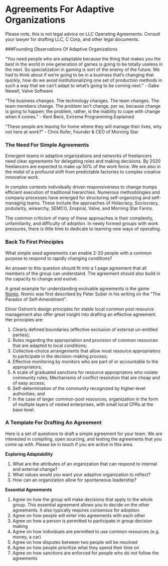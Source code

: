 # Agreements For Adaptive Organizations

Please note, this is not legal advice on LLC Operating Agreements. Consult your lawyer for drafting LLC, C Corp, and other legal documents.

###Founding Observations Of Adaptive Organizations

“You need people who are adaptable because the thing that makes you the best in the world in one generation of games is going to be totally useless in the next. So specialization in gaming is sort of the enemy of the future. We had to think about if we’re going to be in a business that’s changing that quickly, how do we avoid institutionalizing one set of production methods in such a way that we can’t adapt to what’s going to be coming next.” - Gabe Newell, Valve Software

“The business changes. The technology changes. The team changes. The team members change. The problem isn't change, per se, because change is going to happen; the problem, rather, is the inability to cope with change when it comes.” - Kent Beck, Extreme Programming Explained

“These people are leaving for home where they will manage their lives, why not here at work?”  - Chris Rufer, Founder & CEO of Morning Star

### The Need For Simple Agreements

Emergent teams in adaptive organizations and networks of freelancers need clear agreements for delegating roles and making decisions. By 2020 freelancers are expected to make up 50% of the work force. We are also in the midst of a profound shift from predictable factories to complex creative innovative work. 

In complex contexts individually driven responsiveness to change trumps efficient execution of traditional hierarchies. Numerous methodologies and company processes have emerged for structuring self-organizing and self-managing teams. These include the approaches of Holacracy, Sociocracy, podularity, wirearchy, SEMCO, Enspiral, Valve, and Morning Star Farms.

The common criticism of many of these approaches is their complexity, unfamiliarity, and difficulty of adoption. In newly formed groups with work pressures, there is little time to dedicate to learning new ways of operating.

### Back To First Principles

What simple seed agreements can enable 2-20 people with a common purpose to respond to rapidly changing conditions? 

An answer to this question should fit into a 1 page agreement that all members of the group can understand. The agreement should also build in the capacity to change and evolve. 

A great example for understanding evolvable agreements is the game [Nomic](http://en.wikipedia.org/wiki/Nomic). Nomic was first described by Peter Suber in his writing on the "The Paradox of Self-Amendment".

Elinor Ostrom’s design principles for stable local common pool resource management also offer great insight into drafting an effective agreement. Her principles are:
1. Clearly defined boundaries (effective exclusion of external un-entitled parties);
1. Rules regarding the appropriation and provision of common resources that are adapted to local conditions;
1. Collective-choice arrangements that allow most resource appropriators to participate in the decision-making process;
1. Effective monitoring by monitors who are part of or accountable to the appropriators;
1. A scale of graduated sanctions for resource appropriators who violate community rules;
Mechanisms of conflict resolution that are cheap and of easy access;
1. Self-determination of the community recognized by higher-level authorities; and
1. In the case of larger common-pool resources, organization in the form of multiple layers of nested enterprises, with small local CPRs at the base level.


### A Template For Drafting An Agreement

Here is a set of questions to draft a simple agreement for your team. We are interested in compiling, open sourcing, and testing the agreements that you come up with. Please be in touch if you are active in this area.

**Exploring Adaptability**

1. What are the attributes of an organization that can respond to internal and external change?
1. What values would you want your adaptive organization to reflect?
1. How can an organization allow for spontaneous leadership?

**Essential Agreements**

1. Agree on how the group will make decisions that apply to the whole group. This essential agreement allows you to decide on the other agreements. It also typically requires consensus for adoption.
1. Agree on how people will enter into agreements with each other
1. Agree on how a person is permitted to participate in group decision making
1. Agree on how individuals are permitted to use common resources (e.g. money, a car)
1. Agree on how disputes between two people will be resolved
1. Agree on how people prioritize what they spend their time on
1. Agree on how sanctions are enforced for people who do not follow the agreements

